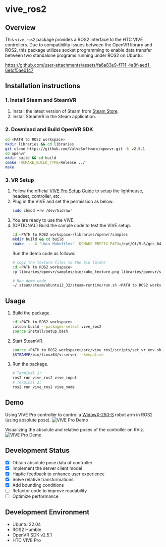 # vive_ros2

## Overview

This `vive_ros2` package provides a ROS2 interface to the HTC VIVE controllers. Due to compatibility issues between the OpenVR library and ROS2, this package utilizes socket programming to enable data transfer between two standalone programs running under ROS2 on Ubuntu.

https://github.com/user-attachments/assets/fa6a83e9-f711-4a8f-aed1-6e1cf5ae0147

## Installation instructions

### 1. Install Steam and SteamVR
1. Install the latest version of Steam from [Steam Store](https://store.steampowered.com/).
2. Install SteamVR in the Steam application.

### 2. Downlaad and Build OpenVR SDK
```bash
cd <PATH to ROS2 workspace>
mkdir libraries && cd libraries
git clone https://github.com/ValveSoftware/openvr.git -b v2.5.1
cd openvr
mkdir build && cd build
cmake -DCMAKE_BUILD_TYPE=Release ../
make
```

### 3. VR Setup
1. Follow the official [VIVE Pro Setup Guide](https://www.vive.com/hk/setup/vive-pro-hmd/) to setup the lighthouse, headset, controller, etc.
2. Plug in the VIVE and set the permission as below:
    ```bash
    sudo chmod +rw /dev/hidraw*
    ```
3. You are ready to use the VIVE.
4. (OPTIONAL) Build the sample code to test the VIVE setup.
    ```bash
    cd <PATH to ROS2 workspace>/libraries/openvr/samples
    mkdir build && cd build
    cmake .. -G "Unix Makefiles" -DCMAKE_PREFIX_PATH=/opt/Qt/5.6/gcc_64/lib/cmake -DCMAKE_BUILD_TYPE=Release
    ```
    Run the demo code as follows:
    ```bash
    # copy the texture files to the bin folder
    cd <PATH to ROS2 workspace>
    cp libraries/openvr/samples/bin/cube_texture.png libraries/openvr/samples/bin/hellovr_* build
    ```
    ```bash
    # Run demo code
    ~/.steam/steam/ubuntu12_32/steam-runtime/run.sh <PATH to ROS2 workspace>/libraries/openvr/samples/bin/linux64/hellovr_opengl
    ```   

## Usage
1. Build the package.
    ```bash
    cd <PATH to ROS2 workspace>
    colcon build --packages-select vive_ros2
    source install/setup.bash
    ```
2. Start SteamVR.
    ```bash
    source <PATH to ROS2 workspace>/src/vive_ros2/scripts/set_vr_env.sh
    $STEAMVR/bin/linux64/vrserver --keepalive
    ```
3. Run the package.
    ```bash
    # Terminal 1:
    ros2 run vive_ros2 vive_input
    # Terminal 2:
    ros2 run vive_ros2 vive_node
    ```

## Demo
Using VIVE Pro controller to control a [WidowX-250-S](https://docs.trossenrobotics.com/interbotix_xsarms_docs/specifications/wx250s.html) robot arm in ROS2 (using absolute pose).
![VIVE Pro Demo](docs/videos/vive_pose-abs-control.gif)

Visualizing the absolute and relative poses of the controller on RViz.
![VIVE Pro Demo](docs/videos/vive_pose-relative.gif)

## Development Status
- [x]  Obtain absolute pose data of controller
- [x]  Implement the server client model
- [x]  Haptic feedback to enhance user experience
- [x]  Solve relative transformations
- [x]  Add bounding conditions 
- [ ]  Refactor code to improve readability
- [ ]  Optimize performance

## Development Environment
- Ubuntu 22.04
- ROS2 Humble
- OpenVR SDK v2.5.1
- HTC VIVE Pro
